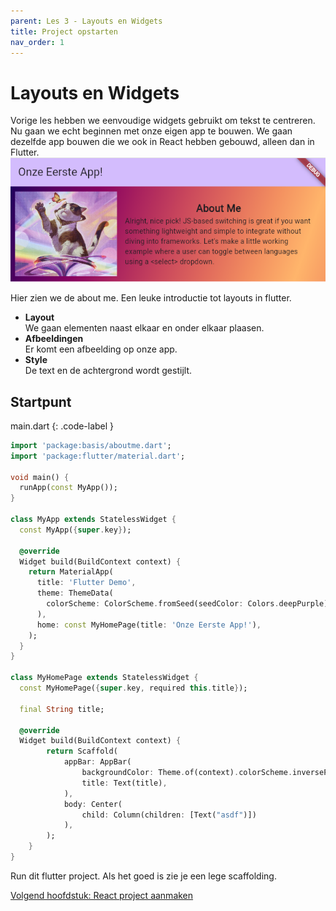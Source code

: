 ```yaml
---
parent: Les 3 - Layouts en Widgets
title: Project opstarten
nav_order: 1
---
```


# Layouts en Widgets
Vorige les hebben we eenvoudige widgets gebruikt om tekst te centreren. Nu gaan we echt beginnen met onze eigen app te bouwen.
We gaan dezelfde app bouwen die we ook in React hebben gebouwd, alleen dan in Flutter.
![](../images/aboutme.png)

Hier zien we de about me. Een leuke introductie tot layouts in flutter.
* **Layout**    
    We gaan elementen naast elkaar en onder elkaar plaasen.
* **Afbeeldingen**    
    Er komt een afbeelding op onze app.
* **Style**    
    De text en de achtergrond wordt gestijlt.


## Startpunt
main.dart
{: .code-label }
```dart
import 'package:basis/aboutme.dart';
import 'package:flutter/material.dart';

void main() {
  runApp(const MyApp());
}

class MyApp extends StatelessWidget {
  const MyApp({super.key});

  @override
  Widget build(BuildContext context) {
    return MaterialApp(
      title: 'Flutter Demo',
      theme: ThemeData(
        colorScheme: ColorScheme.fromSeed(seedColor: Colors.deepPurple),
      ),
      home: const MyHomePage(title: 'Onze Eerste App!'),
    );
  }
}

class MyHomePage extends StatelessWidget {
  const MyHomePage({super.key, required this.title});

  final String title;

  @override
  Widget build(BuildContext context) {
        return Scaffold(
            appBar: AppBar(
                backgroundColor: Theme.of(context).colorScheme.inversePrimary,
                title: Text(title),
            ),
            body: Center(
                child: Column(children: [Text("asdf")])
            ),
        );
    }
}
```

Run dit flutter project. Als het goed is zie je een lege scaffolding.

[Volgend hoofdstuk: React project aanmaken](2dart)